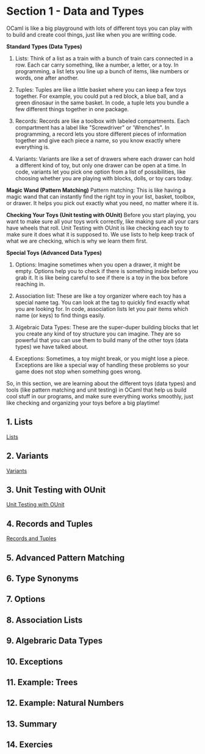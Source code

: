 # Section 1 - Data and Types

OCaml is like a big playground with lots of different toys you can play with to build and create cool things, just like when you are writting code.

**Standard Types (Data Types)**
1. Lists: Think of a list as a train with a bunch of train cars connected in a row. Each car carry something, like a number, a letter, or a toy. In programming, a list lets you line up a bunch of items, like numbers or words, one after another.

2. Tuples: Tuples are like a little basket where you can keep a few toys together. For example, you could put a red block, a blue ball, and a green dinosaur in the same basket. In code, a tuple lets you bundle a few different things together in one package.

3. Records: Records are like a toolbox with labeled compartments. Each compartment has a label like "Screwdriver" or 'Wrenches". In programming, a record lets you store different pieces of information together and give each piece a name, so you know exactly where everything is.

4. Variants: Variants are like a set of drawers where each drawer can hold a different kind of toy, but only one drawer can be open at a time. In code, variants let you pick one option from a list of possibilities, like choosing whether you are playing with blocks, dolls, or toy cars today.

**Magic Wand (Pattern Matching)**
Pattern matching: This is like having a magic wand that can instantly find the right toy in your list, basket, toolbox, or drawer. It helps you pick out exactly what you need, no matter where it is.

**Checking Your Toys (Unit testing with OUnit)**
Before you start playing, you want to make sure all your toys work correctly, like making sure all your cars have wheels that roll. Unit Testing with OUnit is like checking each toy to make sure it does what it is supposed to. We use lists to help keep track of what we are checking, which is why we learn them first.

**Special Toys (Advanced Data Types)**
1. Options: Imagine sometimes when you open a drawer, it might be empty. Options help you to check if there is something inside before you grab it. It is like being careful to see if there is a toy in the box before reaching in.

2. Association list: These are like a toy organizer where each toy has a special name tag. You can look at the tag to quickly find exactly what you are looking for. In code, association lists let you pair items which name (or keys) to find things easily.

3. Algebraic Data Types: These are the super-duper building blocks that let you create any kind of toy structure you can imagine. They are so powerful that you can use them to build many of the other toys (data types) we have talked about.

4. Exceptions: Sometimes, a toy might break, or you might lose a piece. Exceptions are like a special way of handling these problems so your game does not stop when something goes wrong.

So, in this section, we are learning about the different toys (data types) and tools (like pattern matching and unit testing) in OCaml that help us build cool stuff in our programs, and make sure everything works smoothly, just like checking and organizing your toys before a big playtime!

## 1. Lists
[Lists](list.md)

## 2. Variants
[Variants](variants.md)

## 3. Unit Testing with OUnit

[Unit Testing with OUnit](ounit.md)


## 4. Records and Tuples
[Records and Tuples](records_tuples.md)

## 5. Advanced Pattern Matching

## 6. Type Synonyms

## 7. Options

## 8. Association Lists

## 9. Algebraric Data Types

## 10. Exceptions

## 11. Example: Trees

## 12. Example: Natural Numbers

## 13. Summary

## 14. Exercies